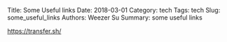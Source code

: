 Title: Some Useful links
Date: 2018-03-01
Category: tech
Tags: tech
Slug: some_useful_links
Authors: Weezer Su
Summary: some useful links

https://transfer.sh/


